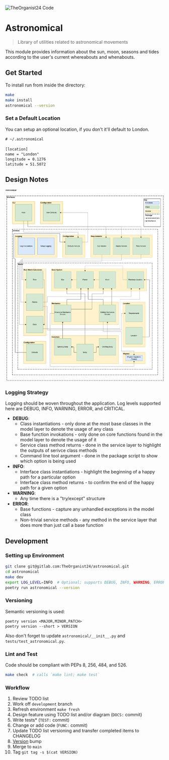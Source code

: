 ![TheOrganist24 Code](https://hosted.courtman.me.uk/img/logos/theorganist24_banner_code.png "TheOrganist24 Code")

# Astronomical
> Library of utilities related to astronomical movements

This module provides information about the sun, moon, seasons and tides according to the user's current whereabouts and whenabouts.


## Get Started
To install run from inside the directory:
```bash
make
make install
astronomical --version
```


### Set a Default Location
You can setup an optional location, if you don't it'll default to London.

```
# ~/.astronomical

[location]
name = "London"
longitude = 0.1276
latitude = 51.5072
```


## Design Notes
![Full Design](img/full_design.png "Full Design")


### Logging Strategy
Logging should be woven throughout the application. Log levels supported here are DEBUG, INFO, WARNING, ERROR, and CRITICAL.
* **DEBUG**:
  * Class instantiations - only done at the most base classes in the model layer to denote the usage of any class
  * Base function invokations - only done on core functions found in the model layer to denote the usage of it
  * Service class method returns - done in the service layer to highlight the outputs of serivce class methods
  * Command line tool argument - done in the package script to show which option is being used
* **INFO**:
  * Interface class instantiations - highlight the beginning of a happy path for a particular option
  * Interface class method returns - to confirm the end of the happy path for a given option
* **WARNING**:
  * Any time there is a "try/except" structure
* **ERROR**:
  * Base functions - capture any unhandled exceptions in the model class
  * Non-trivial service methods - any method in the service layer that does more than just call a base function


## Development
### Setting up Environment
```bash
git clone git@gitlab.com:TheOrganist24/astronomical.git
cd astronomical
make dev
export LOG_LEVEL=INFO  # Optional; supports DEBUG, INFO, WARNING, ERROR, CRITICAL
poetry run astronomical --version
```


### Versioning
Semantic versioning is used:
```
poetry version <MAJOR,MINOR,PATCH>
poetry version --short > VERSION
```

Also don't forget to update `astronomical/__init__.py` and `tests/test_astronomical.py`.


### Lint and Test
Code should be compliant with PEPs 8, 256, 484, and 526.
```bash
make check  # calls `make lint; make test`
```


### Workflow
1. Review TODO list
2. Work off `development` branch
3. Refresh environment `make fresh`
4. Design feature using TODO list and/or diagram (`DOCS:` commit)
5. Write tests* (`TEST:` commit)
6. Change or add code (`FUNC:` commit)
7. Update TODO list versioning and transfer completed items to CHANGELOG
8. [Version](#Versioning) bump
9. Merge to `main`
10. Tag `git tag -s $(cat VERSION)`